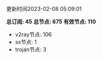 更新时间2023-02-08 05:09:01

**总订阅: 45**
**总节点: 675**
**有效节点: 110**
- v2ray节点: 106
- ss节点: 1
- trojan节点: 3
